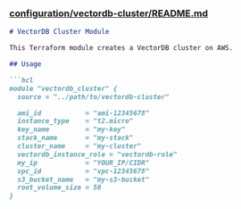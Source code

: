### [configuration/vectordb-cluster/README.md](configuration/vectordb-cluster/README.md)
```md
# VectorDB Cluster Module

This Terraform module creates a VectorDB cluster on AWS.

## Usage

```hcl
module "vectordb_cluster" {
  source = "../path/to/vectordb-cluster"

  ami_id           = "ami-12345678"
  instance_type    = "t2.micro"
  key_name         = "my-key"
  stack_name       = "my-stack"
  cluster_name     = "my-cluster"
  vectordb_instance_role = "vectordb-role"
  my_ip            = "YOUR_IP/CIDR"
  vpc_id           = "vpc-12345678"
  s3_bucket_name   = "my-s3-bucket"
  root_volume_size = 50
}